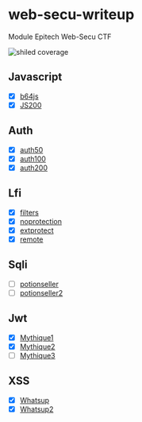 # web-secu-writeup
Module Epitech Web-Secu CTF

![shiled coverage](https://img.shields.io/badge/Challenges-70%25-brightgreen "coverage") 

## Javascript
- [x] [b64js](https://github.com/georgeslegentil/web-secu-writeup/tree/main/js/b64js)
- [X] [JS200](https://github.com/georgeslegentil/web-secu-writeup/tree/main/js/JS200)

## Auth
- [X] [auth50](https://github.com/georgeslegentil/web-secu-writeup/tree/main/auth/auth50)
- [X] [auth100](https://github.com/georgeslegentil/web-secu-writeup/tree/main/auth/auth100)
- [X] [auth200](https://github.com/georgeslegentil/web-secu-writeup/tree/main/auth/auth200)

## Lfi
- [X] [filters](https://github.com/georgeslegentil/web-secu-writeup/tree/main/lfi/filters)
- [X] [noprotection](https://github.com/georgeslegentil/web-secu-writeup/tree/main/lfi/noprotection)
- [X] [extprotect](https://github.com/georgeslegentil/web-secu-writeup/tree/main/lfi/extprotect)
- [X] [remote](https://github.com/georgeslegentil/web-secu-writeup/tree/main/lfi/remote)

## Sqli
- [ ] [potionseller](https://github.com/georgeslegentil/web-secu-writeup/tree/main/sqli/potionseller)
- [ ] [potionseller2](https://github.com/georgeslegentil/web-secu-writeup/tree/main/sqli/potionseller2)

## Jwt
- [X] [Mythique1](https://github.com/georgeslegentil/web-secu-writeup/tree/main/jwt/mythique1)
- [X] [Mythique2](https://github.com/georgeslegentil/web-secu-writeup/tree/main/jwt/mythique2)
- [ ] [Mythique3](https://github.com/georgeslegentil/web-secu-writeup/tree/main/jwt/mythique3)

## XSS
- [x] [Whatsup](https://github.com/georgeslegentil/web-secu-writeup/tree/main/xss/whatsup)
- [x] [Whatsup2](https://github.com/georgeslegentil/web-secu-writeup/tree/main/xss/whatsup2)
